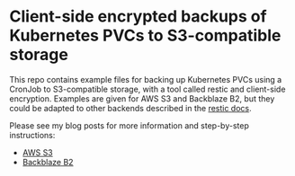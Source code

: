 # Client-side encrypted backups of Kubernetes PVCs to S3-compatible storage

This repo contains example files for backing up Kubernetes PVCs using a CronJob to S3-compatible storage, with a tool called restic and client-side encryption. Examples are given for AWS S3 and Backblaze B2, but they could be adapted to other backends described in the [restic docs](https://restic.readthedocs.io/en/latest/030_preparing_a_new_repo.html).

Please see my blog posts for more information and step-by-step instructions: 

* [AWS S3](https://alexlubbock.com/encrypted-backup-kubernetes-pvc-aws-s3)
* [Backblaze B2](https://alexlubbock.com/encrypted-backup-kubernetes-pvc-backblaze-b2)